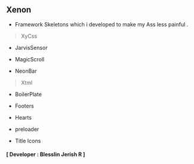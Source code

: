 ## Xenon
- Framework Skeletons which i developed to make my Ass less painful .

> XyCss
>>
- JarvisSensor
>>
- MagicScroll
>>
- NeonBar
>
> Xtml
>>
- BoilerPlate
>> 
- Footers
>> 
- Hearts
>> 
- preloader
>> 
- Title Icons
>> 
#### **[ Developer : Blesslin Jerish R ]**
